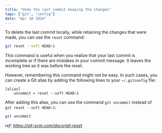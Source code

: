 ```yaml
---
title: "Undo the last commit keeping the changes"
tags: ["git", "config"]
date: "Apr 10 2024"
---
```

To delete the last commit locally, while retaining the changes that were made, you can use the `reset` command:

```bash
git reset --soft HEAD~1
```
This command is useful when you realize that your last commit is incomplete or if there are mistakes in your commit message. It leaves the working tree as it was before the reset.

However, remembering this command might not be easy. In such cases, you can create a Git alias by adding the following lines to your `~/.gitconfig` file:

```text
[alias]
    uncommit = reset --soft HEAD~1
```
After adding this alias, you can use the command `git uncommit` instead of `git reset --soft HEAD~1`:

```bash
git uncommit
```

_ref: https://git-scm.com/docs/git-reset_